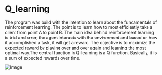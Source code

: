 # Q_learning

The program was build with the intention to learn about the fundamentals of reinforcement learning.
The point is to learn how to most efficiently take a client from point A to point B. The main idea behind 
reinforcement learning is trial and error, the agent interacts with the environment and based on how it 
accomplished a task, it will get a reward. The objective is to maximize the expected reward by playing 
over and over again and learning the most optimal way.The central function in Q-learning is a Q function.
Basically, it is a sum of expected rewards over time.

![Image](https://cdn-images-1.medium.com/freeze/max/1000/1*trCNkfvyNnokeKhYUlJxfg.png)
